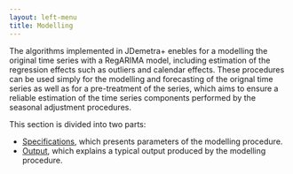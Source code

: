 ```yaml
---
layout: left-menu
title: Modelling
---
```


The algorithms implemented in JDemetra+ enebles for a modelling the original time series with a RegARIMA model, 
including estimation of the regression effects such as outliers and calendar effects. These procedures can be 
used simply for the modelling and forecasting of the orignal time series as well as for a pre-treatment of the series, 
which aims to ensure a reliable estimation of the time series components performed by the seasonal adjustment procedures.


This section is divided into two parts: 
* [Specifications](../reference-manual/modelling-specifications.html), which presents parameters of the modelling procedure.
* [Output](../reference-manual/output-modelling.html), which explains a typical output produced by the modelling procedure.